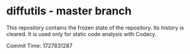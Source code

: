 # diffutils - master branch

This repository contains the frozen state of the repository.
Its history is cleared. It is used only for static code
analysis with Codacy.

Commit Time: 1727831287